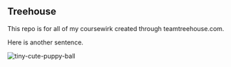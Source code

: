 ## Treehouse

This repo is for all of my coursewirk created through teamtreehouse.com.

Here is another sentence.

![tiny-cute-puppy-ball](https://cloud.githubusercontent.com/assets/25202710/22856545/4ddd185a-f061-11e6-8920-f5d73b23adc2.jpg)
